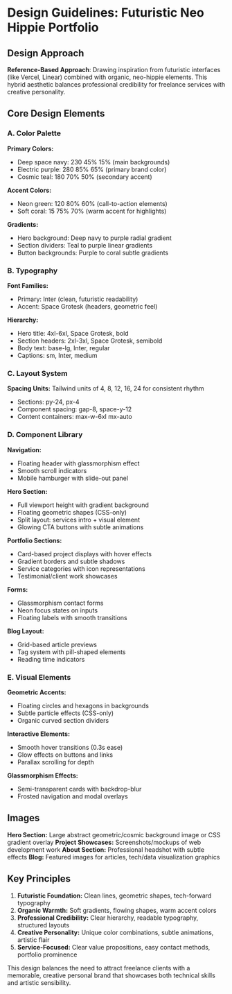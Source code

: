 # Design Guidelines: Futuristic Neo Hippie Portfolio

## Design Approach
**Reference-Based Approach**: Drawing inspiration from futuristic interfaces (like Vercel, Linear) combined with organic, neo-hippie elements. This hybrid aesthetic balances professional credibility for freelance services with creative personality.

## Core Design Elements

### A. Color Palette
**Primary Colors:**
- Deep space navy: 230 45% 15% (main backgrounds)
- Electric purple: 280 85% 65% (primary brand color)
- Cosmic teal: 180 70% 50% (secondary accent)

**Accent Colors:**
- Neon green: 120 80% 60% (call-to-action elements)
- Soft coral: 15 75% 70% (warm accent for highlights)

**Gradients:**
- Hero background: Deep navy to purple radial gradient
- Section dividers: Teal to purple linear gradients
- Button backgrounds: Purple to coral subtle gradients

### B. Typography
**Font Families:**
- Primary: Inter (clean, futuristic readability)
- Accent: Space Grotesk (headers, geometric feel)

**Hierarchy:**
- Hero title: 4xl-6xl, Space Grotesk, bold
- Section headers: 2xl-3xl, Space Grotesk, semibold
- Body text: base-lg, Inter, regular
- Captions: sm, Inter, medium

### C. Layout System
**Spacing Units:** Tailwind units of 4, 8, 12, 16, 24 for consistent rhythm
- Sections: py-24, px-4
- Component spacing: gap-8, space-y-12
- Content containers: max-w-6xl mx-auto

### D. Component Library

**Navigation:**
- Floating header with glassmorphism effect
- Smooth scroll indicators
- Mobile hamburger with slide-out panel

**Hero Section:**
- Full viewport height with gradient background
- Floating geometric shapes (CSS-only)
- Split layout: services intro + visual element
- Glowing CTA buttons with subtle animations

**Portfolio Sections:**
- Card-based project displays with hover effects
- Gradient borders and subtle shadows
- Service categories with icon representations
- Testimonial/client work showcases

**Forms:**
- Glassmorphism contact forms
- Neon focus states on inputs
- Floating labels with smooth transitions

**Blog Layout:**
- Grid-based article previews
- Tag system with pill-shaped elements
- Reading time indicators

### E. Visual Elements

**Geometric Accents:**
- Floating circles and hexagons in backgrounds
- Subtle particle effects (CSS-only)
- Organic curved section dividers

**Interactive Elements:**
- Smooth hover transitions (0.3s ease)
- Glow effects on buttons and links
- Parallax scrolling for depth

**Glassmorphism Effects:**
- Semi-transparent cards with backdrop-blur
- Frosted navigation and modal overlays

## Images
**Hero Section:** Large abstract geometric/cosmic background image or CSS gradient overlay
**Project Showcases:** Screenshots/mockups of web development work
**About Section:** Professional headshot with subtle effects
**Blog:** Featured images for articles, tech/data visualization graphics

## Key Principles
1. **Futuristic Foundation:** Clean lines, geometric shapes, tech-forward typography
2. **Organic Warmth:** Soft gradients, flowing shapes, warm accent colors
3. **Professional Credibility:** Clear hierarchy, readable typography, structured layouts
4. **Creative Personality:** Unique color combinations, subtle animations, artistic flair
5. **Service-Focused:** Clear value propositions, easy contact methods, portfolio prominence

This design balances the need to attract freelance clients with a memorable, creative personal brand that showcases both technical skills and artistic sensibility.